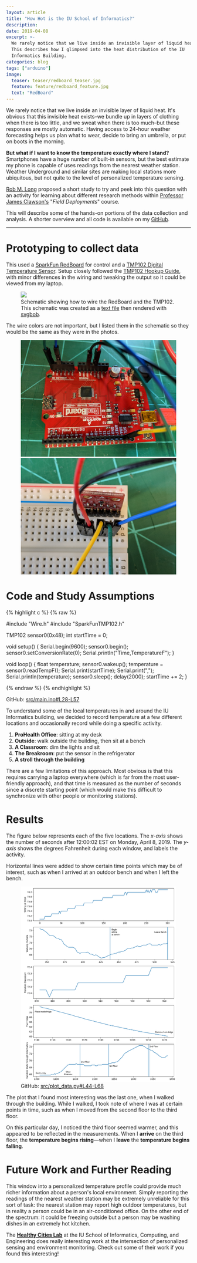 ```yaml
---
layout: article
title: "How Hot is the IU School of Informatics?"
description:
date: 2019-04-08
excerpt: >-
  We rarely notice that we live inside an invisible layer of liquid heat.
  This describes how I glimpsed into the heat distribution of the IU
  Informatics Building.
categories: blog
tags: ["arduino"]
image:
  teaser: teaser/redboard_teaser.jpg
  feature: feature/redboard_feature.jpg
  text: "RedBoard"
---
```


We rarely notice that we live inside an invisible layer of liquid heat.
It's obvious that this invisible heat exists–we bundle up in layers of
clothing when there is too little, and we sweat when there is too much–but
these responses are mostly automatic. Having access to 24-hour weather
forecasting helps us plan what to wear, decide to bring an umbrella, or
put on boots in the morning.

**But what if I want to know the temperature exactly where I stand?**
Smartphones have a huge number of built-in sensors, but the best estimate
my phone is capable of uses readings from the nearest weather station.
Weather Underground and similar sites are making local stations more
ubiquitous, but not quite to the level of personalized temperature sensing.

[Rob M. Long](https://robertlongpersonalwebsite.wordpress.com/) proposed a
short study to try and peek into this question with an activity for learning
about different research methods within
[Professor James Clawson's](https://jamesclawson.com/) "*Field Deployments*"
course.

This will describe some of the hands-on portions of the data collection and
analysis. A shorter overview and all code is available on my
[GitHub](https://github.com/batflyer/Informatics-Temperature-Study/).

---

# Prototyping to collect data

This used a <a href="https://www.sparkfun.com/products/13975" rel="nofollow">SparkFun RedBoard</a>
for control and a <a href="https://www.sparkfun.com/products/13314" rel="nofollow">TMP102 Digital Temperature Sensor</a>.
Setup closely followed the [TMP102 Hookup Guide](https://learn.sparkfun.com/tutorials/tmp102-digital-temperature-sensor-hookup-guide),
with minor differences in the wiring and tweaking the output so it could be
viewed from my laptop.

<figure>
  <img src="https://raw.github.com/batflyer/Informatics-Temperature-Study/master/docs/svg/schematic.svg?sanitize=true" />
  <figcaption>
    Schematic showing how to wire the RedBoard and the TMP102. This schematic was
    created as a <a href="https://github.com/batflyer/Informatics-Temperature-Study/blob/master/docs/svg/schematic.txt">text file</a>
    then rendered with <a href="https://github.com/ivanceras/svgbob">svgbob</a>.
  </figcaption>
</figure>

The wire colors are not important, but I listed them in the schematic so they
would be the same as they were in the photos.

<figure class="half">
  <img src="https://raw.githubusercontent.com/batflyer/Informatics-Temperature-Study/master/docs/image/redboard/board.jpg" />
  <img src="https://raw.githubusercontent.com/batflyer/Informatics-Temperature-Study/master/docs/image/redboard/sensor.jpg" />
</figure>

# Code and Study Assumptions

{% highlight c %}
{% raw %}

#include "Wire.h"
#include "SparkFunTMP102.h"

TMP102 sensor0(0x48);
int startTime = 0;

void setup() {
	Serial.begin(9600);
	sensor0.begin();
	sensor0.setConversionRate(0);
	Serial.println("Time,TemperatureF");
}

void loop() {
	float temperature;
	sensor0.wakeup();
	temperature = sensor0.readTempF();
	Serial.print(startTime);
	Serial.print(",");
	Serial.println(temperature);
	sensor0.sleep();
	delay(2000);
	startTime += 2;
}

{% endraw %}
{% endhighlight %}

<figcaption>GitHub: <a href="https://github.com/batflyer/Informatics-Temperature-Study/blob/b51b3091b023be61e10615fc41274c8d079aaa3d/src/main.ino#L28-L57">src/main.ino#L28-L57</a></figcaption>

To understand some of the local temperatures in and around the IU Informatics
building, we decided to record temperature at a few different locations and
occasionally record while doing a specific activity.

1. **ProHealth Office**: sitting at my desk
2. **Outside**: walk outside the building, then sit at a bench
3. **A Classroom**: dim the lights and sit
4. **The Breakroom**: put the sensor in the refrigerator
5. **A stroll through the building**

There are a few limitations of this approach. Most obvious is that this
requires carrying a laptop everywhere (which is far from the most user-friendly
approach), and that time is measured as the number of seconds since a
discrete starting point (which would make this difficult to synchronize with
other people or monitoring stations).

# Results

The figure below represents each of the five locations. The *x-axis* shows the
number of seconds after 12:00:02 EST on Monday, April 8, 2019. The *y-axis*
shows the degrees Fahrenheit during each window, and labels the activity.

Horizontal lines were added to show certain time points which may be of
interest, such as when I arrived at an outdoor bench and when I left the bench.

<figure>
  <img src="https://raw.githubusercontent.com/batflyer/Informatics-Temperature-Study/master/docs/image/temperature_graphs.png">
  <figcaption>GitHub: <a href="https://github.com/batflyer/Informatics-Temperature-Study/blob/b51b3091b023be61e10615fc41274c8d079aaa3d/src/plot_data.py#L44-L68">src/plot_data.py#L44-L68</a></figcaption>
</figure>

The plot that I found most interesting was the last one, when I walked through
the building. While I walked, I took note of where I was at certain points in
time, such as when I moved from the second floor to the third floor.

On this particular day, I noticed the third floor seemed warmer, and this
appeared to be reflected in the measurements. When I **arrive** on the third floor,
the **temperature begins rising**&mdash;when I **leave** the **temperature
begins falling**.

# Future Work and Further Reading

This window into a personalized temperature profile could provide much richer
information about a person's local environment. Simply reporting the readings
of the nearest weather station may be extremely unreliable for this sort of
task: the nearest station may report high outdoor temperatures, but in reality
a person could be in an air-conditioned office. On the other end of the
spectrum: it could be freezing outside but a person may be washing dishes
in an extremely hot kitchen.

The [**Healthy Cities Lab**](http://healthycities.sice.indiana.edu/sensor/index.html)
at the IU School of Informatics, Computing, and Engineering does really
interesting work at the intersection of personalized sensing and environment
monitoring. Check out some of their work if you found this interesting!

